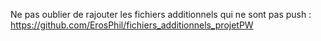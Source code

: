 Ne pas oublier de rajouter les fichiers additionnels qui ne sont pas push : https://github.com/ErosPhil/fichiers_additionnels_projetPW
